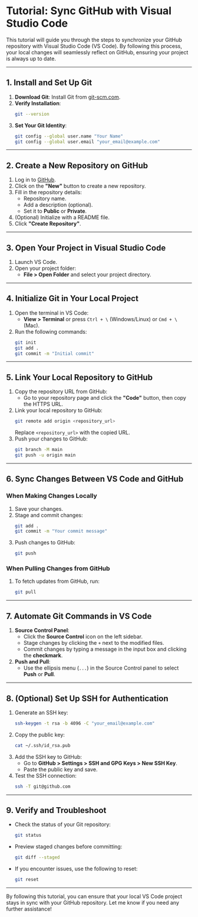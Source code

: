 # Tutorial: Sync GitHub with Visual Studio Code

This tutorial will guide you through the steps to synchronize your GitHub repository with Visual Studio Code (VS Code). By following this process, your local changes will seamlessly reflect on GitHub, ensuring your project is always up to date.

---

## **1. Install and Set Up Git**

1. **Download Git**: Install Git from [git-scm.com](https://git-scm.com/).
2. **Verify Installation**:
   ```bash
   git --version
   ```
3. **Set Your Git Identity**:
   ```bash
   git config --global user.name "Your Name"
   git config --global user.email "your_email@example.com"
   ```

---

## **2. Create a New Repository on GitHub**

1. Log in to [GitHub](https://github.com/).
2. Click on the **"New"** button to create a new repository.
3. Fill in the repository details:
   - Repository name.
   - Add a description (optional).
   - Set it to **Public** or **Private**.
4. (Optional) Initialize with a README file.
5. Click **"Create Repository"**.

---

## **3. Open Your Project in Visual Studio Code**

1. Launch VS Code.
2. Open your project folder:
   - **File > Open Folder** and select your project directory.

---

## **4. Initialize Git in Your Local Project**

1. Open the terminal in VS Code:
   - **View > Terminal** or press `Ctrl + \` (Windows/Linux) or `Cmd + \` (Mac).
2. Run the following commands:
   ```bash
   git init
   git add .
   git commit -m "Initial commit"
   ```

---

## **5. Link Your Local Repository to GitHub**

1. Copy the repository URL from GitHub:
   - Go to your repository page and click the **"Code"** button, then copy the HTTPS URL.
2. Link your local repository to GitHub:
   ```bash
   git remote add origin <repository_url>
   ```
   Replace `<repository_url>` with the copied URL.
3. Push your changes to GitHub:
   ```bash
   git branch -M main
   git push -u origin main
   ```

---

## **6. Sync Changes Between VS Code and GitHub**

### **When Making Changes Locally**

1. Save your changes.
2. Stage and commit changes:
   ```bash
   git add .
   git commit -m "Your commit message"
   ```
3. Push changes to GitHub:
   ```bash
   git push
   ```

### **When Pulling Changes from GitHub**

1. To fetch updates from GitHub, run:
   ```bash
   git pull
   ```

---

## **7. Automate Git Commands in VS Code**

1. **Source Control Panel**:
   - Click the **Source Control** icon on the left sidebar.
   - Stage changes by clicking the `+` next to the modified files.
   - Commit changes by typing a message in the input box and clicking the **checkmark**.
2. **Push and Pull**:
   - Use the ellipsis menu (`...`) in the Source Control panel to select **Push** or **Pull**.

---

## **8. (Optional) Set Up SSH for Authentication**

1. Generate an SSH key:
   ```bash
   ssh-keygen -t rsa -b 4096 -C "your_email@example.com"
   ```
2. Copy the public key:
   ```bash
   cat ~/.ssh/id_rsa.pub
   ```
3. Add the SSH key to GitHub:
   - Go to **GitHub > Settings > SSH and GPG Keys > New SSH Key**.
   - Paste the public key and save.
4. Test the SSH connection:
   ```bash
   ssh -T git@github.com
   ```

---

## **9. Verify and Troubleshoot**

- Check the status of your Git repository:
  ```bash
  git status
  ```
- Preview staged changes before committing:
  ```bash
  git diff --staged
  ```
- If you encounter issues, use the following to reset:
  ```bash
  git reset
  ```

---

By following this tutorial, you can ensure that your local VS Code project stays in sync with your GitHub repository. Let me know if you need any further assistance!
